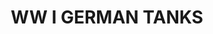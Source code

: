 ---
title: "WW I GERMAN TANKS"
price: "TBA"
desc: "Opis nije dostupan"
img_path: "/assets/img/A.MIG-7144.jpg"
brand: AMMO
available: true
cat: "acrylics"
subcat: "ACRYLIC SMART SETS"
subsubcat: "SS"
---